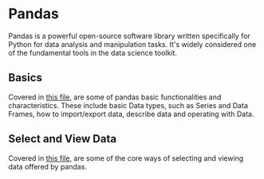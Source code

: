 # Pandas

Pandas is a powerful open-source software library written specifically for Python for data analysis and manipulation tasks. It's widely considered one of the fundamental tools in the data science toolkit.

## Basics

Covered in [this file](/pandas_/basics.ipynb), are some of pandas basic functionalities and characteristics. These include basic Data types, such as Series and Data Frames, how to import/export data, describe data and operating with Data.

## Select and View Data

Covered in [this file](/pandas_/select_view_data.ipynb), are some of the core ways of selecting and viewing data offered by pandas.
